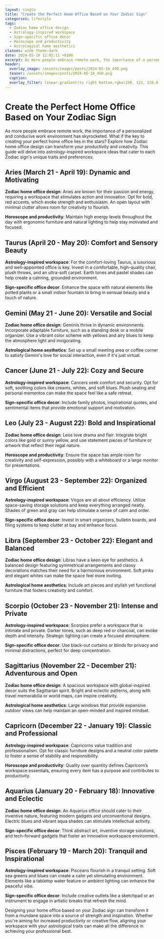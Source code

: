 ```yaml
---
layout: single
title: "Create the Perfect Home Office Based on Your Zodiac Sign"
categories: lifestyle
tags:
  - Zodiac home office design
  - Astrology-inspired workspace
  - Sign-specific office decor
  - Horoscope and productivity
  - Astrological home aesthetics
classes: wide theme-dark
date: 2024-05-10 12:02:11 +0100
excerpt: As more people embrace remote work, the importance of a personalized and conducive work environment has skyrocketed.
header:
  overlay_image: /assets/images/posts/2024-05-10_450.png
  teaser: /assets/images/posts/2024-05-10_450.png
  caption: 
  overlay_filter: linear-gradient(to right bottom,rgba(150, 122, 220,0.8), rgba(255,245,208,0.5))
---
```


# Create the Perfect Home Office Based on Your Zodiac Sign

As more people embrace remote work, the importance of a personalized and conducive work environment has skyrocketed. What if the key to creating your perfect home office lies in the stars? Explore how Zodiac home office design can transform your productivity and creativity. This guide will delve into astrology-inspired workspace ideas that cater to each Zodiac sign's unique traits and preferences.

## **Aries (March 21 - April 19): Dynamic and Motivating**
**Zodiac home office design**: Aries are known for their passion and energy, requiring a workspace that stimulates action and innovation. Opt for bold, red accents, which evoke strength and enthusiasm. An open layout with minimal clutter allows room for creativity to flourish.

**Horoscope and productivity**: Maintain high energy levels throughout the day with ergonomic furniture and natural lighting to help stay motivated and focused.

## **Taurus (April 20 - May 20): Comfort and Sensory Beauty**
**Astrology-inspired workspace**: For the comfort-loving Taurus, a luxurious and well-appointed office is key. Invest in a comfortable, high-quality chair, plush throws, and an ultra-soft carpet. Earth tones and pastel shades can help create a calming, grounded environment.

**Sign-specific office decor**: Enhance the space with natural elements like potted plants or a small indoor fountain to bring in sensual beauty and a touch of nature.

## **Gemini (May 21 - June 20): Versatile and Social**
**Zodiac home office design**: Geminis thrive in dynamic environments. Incorporate adaptable furniture, such as a standing desk or a mobile organizer. Use a vibrant color scheme with yellows and airy blues to keep the atmosphere light and invigorating.

**Astrological home aesthetics**: Set up a small meeting area or coffee corner to satisfy Gemini's love for social interaction, even if it's just virtual.

## **Cancer (June 21 - July 22): Cozy and Secure**
**Astrology-inspired workspace**: Cancers seek comfort and security. Opt for soft, soothing colors like creams, whites, and soft blues. Plush seating and personal mementos can make the space feel like a safe retreat.

**Sign-specific office decor**: Include family photos, inspirational quotes, and sentimental items that provide emotional support and motivation.

## **Leo (July 23 - August 22): Bold and Inspirational**
**Zodiac home office design**: Leos love drama and flair. Integrate bright colors like gold or sunny yellow, and use statement pieces of furniture or artwork that reflect their regal nature.

**Horoscope and productivity**: Ensure the space has ample room for creativity and self-expression, possibly with a whiteboard or a large monitor for presentations.

## **Virgo (August 23 - September 22): Organized and Efficient**
**Astrology-inspired workspace**: Virgos are all about efficiency. Utilize space-saving storage solutions and keep everything arranged neatly. Shades of green and gray can help stimulate a sense of calm and order.

**Sign-specific office decor**: Invest in smart organizers, bulletin boards, and filing systems to keep clutter at bay and enhance focus.

## **Libra (September 23 - October 22): Elegant and Balanced**
**Zodiac home office design**: Libras have a keen eye for aesthetics. A balanced design featuring symmetrical arrangements and classy decorations matches their need for a harmonious environment. Soft pinks and elegant whites can make the space feel more inviting.

**Astrological home aesthetics**: Include art pieces and stylish yet functional furniture that fosters creativity and comfort.

## **Scorpio (October 23 - November 21): Intense and Private**
**Astrology-inspired workspace**: Scorpios prefer a workspace that is intimate and private. Darker tones, such as deep red or charcoal, can evoke depth and intensity. Strategic lighting can create a focused atmosphere.

**Sign-specific office decor**: Use black-out curtains or blinds for privacy and minimal distractions, perfect for deep concentration.

## **Sagittarius (November 22 - December 21): Adventurous and Open**
**Zodiac home office design**: A spacious workspace with global-inspired decor suits the Sagittarian spirit. Bright and eclectic patterns, along with travel memorabilia or world maps, can inspire creativity.

**Astrological home aesthetics**: Large windows that provide expansive outdoor views can help maintain an open-minded and inspired mindset.

## **Capricorn (December 22 - January 19): Classic and Professional**
**Astrology-inspired workspace**: Capricorns value tradition and professionalism. Opt for classic furniture designs and a neutral color palette to foster a sense of stability and responsibility.

**Horoscope and productivity**: Quality over quantity defines Capricorn’s workspace essentials, ensuring every item has a purpose and contributes to productivity.

## **Aquarius (January 20 - February 18): Innovative and Eclectic**
**Zodiac home office design**: An Aquarius office should cater to their inventive nature, featuring modern gadgets and unconventional designs. Electric blues and vibrant aqua shades can stimulate intellectual activity.

**Sign-specific office decor**: Think abstract art, inventive storage solutions, and tech-forward gadgets that foster an innovative workspace environment.

## **Pisces (February 19 - March 20): Tranquil and Inspirational**
**Astrology-inspired workspace**: Pisceans flourish in a tranquil setting. Soft sea greens and blues can create a calm yet stimulating environment. Elements like a tabletop water feature or ambient lighting can enhance the peaceful vibe.

**Sign-specific office decor**: Include creative outlets like a sketchpad or an instrument to engage in artistic breaks that refresh the mind.

Designing your home office based on your Zodiac sign can transform it from a mundane space into a source of strength and inspiration. Whether you're aiming for increased productivity or creative flow, aligning your workspace with your astrological traits can make all the difference in achieving your professional best.
